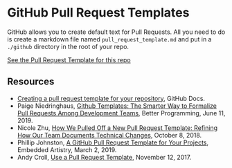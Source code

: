 # GitHub Pull Request Templates
GitHub allows you to create default text for Pull Requests. All you need to do is create a markdown file named 
`pull_request_template.md` and put in a `./github` directory in the root of your repo. 

[See the Pull Request Template for this repo](https://github.com/cordulack/pull-request-templates/blob/master/.github/pull_request_template.md)

## Resources
* [Creating a pull request template for your repository](https://help.github.com/en/github/building-a-strong-community/creating-a-pull-request-template-for-your-repository), GitHub Docs.
* Paige Niedringhaus, [Github Templates: The Smarter Way to Formalize Pull Requests Among Development Teams](https://medium.com/better-programming/github-templates-the-smarter-way-to-formalize-pull-requests-among-development-teams-89f8d6a204f), Better Programming, June 11, 2019.
* Nicole Zhu, [How We Pulled Off a New Pull Request Template: Refining How Our Team Documents Technical Changes](https://product.voxmedia.com/2018/10/2/17862094/how-we-pulled-off-a-new-pull-request-template), October 8, 2018.
* Phillip Johnston, [A GitHub Pull Request Template for Your Projects](https://embeddedartistry.com/blog/2017/08/04/a-github-pull-request-template-for-your-projects/), Embedded Artistry, March 2, 2019.
* Andy Croll, [Use a Pull Request Template](https://andycroll.com/ruby/use-a-pull-request-template/), November 12, 2017.
